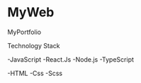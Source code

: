 # MyWeb
MyPortfolio

Technology Stack

-JavaScript -React.Js -Node.js -TypeScript

-HTML
-Css
-Scss





